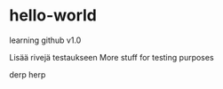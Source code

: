 # hello-world
learning github
v1.0

Lisää rivejä testaukseen
More stuff for testing purposes

derp
herp

